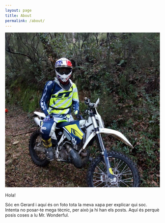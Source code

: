 ```yaml
---
layout: page
title: About
permalink: /about/
---
```


<div id="about-image">
	<img src="/images/about/gerard.jpg"/>
	<br>
</div>

Hola!

Sóc en Gerard i aquí és on foto tota la meva xapa per explicar qui soc.
Intenta no posar-te mega tècnic, per això ja hi han els posts. Aquí és perquè posis coses a lu Mr. Wonderful.

